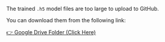 The trained `.h5` model files are too large to upload to GitHub.

You can download them from the following link:

[👉 Google Drive Folder (Click Here)](https://drive.google.com/drive/folders/1Qz2OooZ07LIHCZhy1dnn-L0c0uU3tXWH?usp=sharing)
